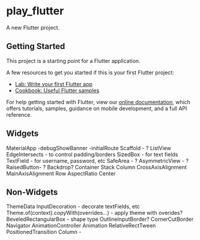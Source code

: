 # play_flutter

A new Flutter project.

## Getting Started

This project is a starting point for a Flutter application.

A few resources to get you started if this is your first Flutter project:

- [Lab: Write your first Flutter app](https://flutter.dev/docs/get-started/codelab)
- [Cookbook: Useful Flutter samples](https://flutter.dev/docs/cookbook)

For help getting started with Flutter, view our
[online documentation](https://flutter.dev/docs), which offers tutorials,
samples, guidance on mobile development, and a full API reference.

## Widgets

MaterialApp
    -debugShowBanner
    -initialRoute
Scaffold - ?
ListView
EdgeIntersects - to control padding/borders
SizedBox - for text fields
TextField - for username, password, etc
SafeArea - ?
AsymmetricView - ?
RaisedButton- ?
Backdrop?
Container
Stack
Column
    CrossAxisAlignment
    MainAxisAlignment
Row
AspectRatio
Center

## Non-Widgets
ThemeData
InputDecoration - decorate textFields, etc
Theme.of(context).copyWith(overrides...) - apply theme with overides?
BeveledRectangularBox - shape type
OutlineInputBorder?
CornerCutBorder
Navigator
AnimationController
Animation
RelativeRectTween
PositionedTransition
Column - 







